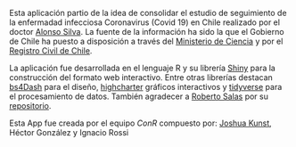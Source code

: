 <div class="col-md-6">
<p>Esta aplicación partio de la idea de consolidar el estudio de seguimiento de la enfermadad infecciosa Coronavirus (Covid 19) en Chile realizado por el doctor <a href="http://www.dim.uchile.cl/~alsilva/" target="_blank">Alonso Silva</a>. La fuente de la información ha sido la que el Gobierno de Chile ha puesto a disposición a través del <a href="https://github.com/MinCiencia/Datos-COVID19/" target="_blank">Ministerio de Ciencia</a> y por el <a href="https://github.com/MinCiencia/Datos-COVID19/tree/master/output/producto31" target="_blank">Registro Civil de Chile</a>.</p>
</div>
<div class="col-md-6">
<p>La aplicación fue desarrollada en el lenguaje R y su librería <a href="https://www.shinyapps.io/" target="_blank">Shiny</a> para la construcción del formato web interactivo. Entre otras librerías destacan <a href="https://dgranjon.shinyapps.io/bs4DashDemo/" target="_blank">bs4Dash</a> para el diseño, <a href="http://jkunst.com/highcharter/" target="_blank">highcharter</a> gráficos interactivos y <a href="https://www.tidyverse.org/" target="_blank">tidyverse</a> para el procesamiento de datos. También agradecer a <a href="http://robsalasco.github.io/" target="_blank">Roberto Salas</a> por su <a href="https://github.com/robsalasco" target="_blank">repositorio</a>.</p> 
<p>Esta App fue creada por el equipo <em>ConR</em> compuesto por: <a href="http://jkunst.com/" target="_blank">Joshua Kunst</a>, Héctor González y Ignacio Rossi</p>
</div>